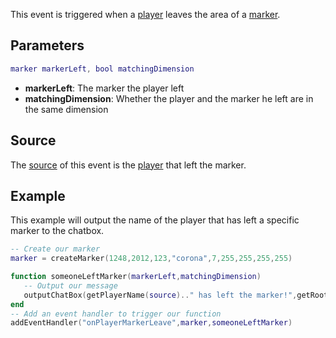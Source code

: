 This event is triggered when a [player](/docs/player.md "wikilink") leaves the area of a [marker](/docs/marker.md "wikilink").

Parameters
----------

``` lua
marker markerLeft, bool matchingDimension
```

-   **markerLeft**: The marker the player left
-   **matchingDimension**: Whether the player and the marker he left are in the same dimension

Source
------

The [source](/docs/event_system#event_source.md "wikilink") of this event is the [player](/docs/player.md "wikilink") that left the marker.

Example
-------

This example will output the name of the player that has left a specific marker to the chatbox.

``` lua
-- Create our marker
marker = createMarker(1248,2012,123,"corona",7,255,255,255,255)

function someoneLeftMarker(markerLeft,matchingDimension)
   -- Output our message
   outputChatBox(getPlayerName(source).." has left the marker!",getRootElement(),255,0,0)
end
-- Add an event handler to trigger our function
addEventHandler("onPlayerMarkerLeave",marker,someoneLeftMarker)
```
